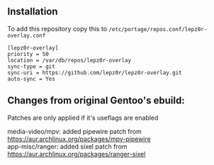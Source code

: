 Installation
---
To add this repository copy this to ```/etc/portage/repos.conf/lepz0r-overlay.conf```

```
[lepz0r-overlay]
priority = 50
location = /var/db/repos/lepz0r-overlay
sync-type = git
sync-uri = https://github.com/lepz0r/lepz0r-overlay.git
auto-sync = Yes
```

Changes from original Gentoo's ebuild:
---
Patches are only applied if it's useflags are enabled

media-video/mpv: added pipewire patch from https://aur.archlinux.org/packages/mpv-pipewire \
app-misc/ranger: added sixel patch from https://aur.archlinux.org/packages/ranger-sixel
